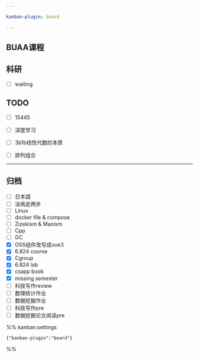 ```yaml
---

kanban-plugin: board

---
```


## BUAA课程



## 科研

- [ ] waiting


## TODO

- [ ] 15445
- [ ] 深度学习
- [ ] 3b1b线性代数的本质
- [ ] 排列组合


***

## 归档

- [ ] 日本語
- [ ] 没病走两步
- [ ] Linux
- [ ] docker file & compose
- [ ] Zizekism & Maoism
- [ ] Cpp
- [ ] GC
- [x] OSS组件改写成vue3
- [x] 6.824 course
- [x] Cgroup
- [x] 6.824 lab
- [x] csapp book
- [x] missing semester
- [ ] 科技写作review
- [ ] 数理统计作业
- [ ] 数据挖掘作业
- [ ] 科技写作pre
- [ ] 数据挖掘论文阅读pre

%% kanban:settings
```
{"kanban-plugin":"board"}
```
%%
